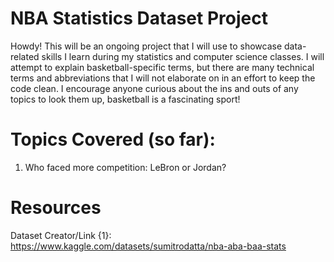 # NBA Statistics Dataset Project

Howdy! This will be an ongoing project that I will use to showcase data-related skills I learn during my statistics and computer science classes. I will attempt to explain basketball-specific terms, but there are many technical terms and abbreviations that I will not elaborate on in an effort to keep the code clean. I encourage anyone curious about the ins and outs of any topics to look them up, basketball is a fascinating sport!

# Topics Covered (so far):

1. Who faced more competition: LeBron or Jordan?

# Resources

Dataset Creator/Link {1}: https://www.kaggle.com/datasets/sumitrodatta/nba-aba-baa-stats
